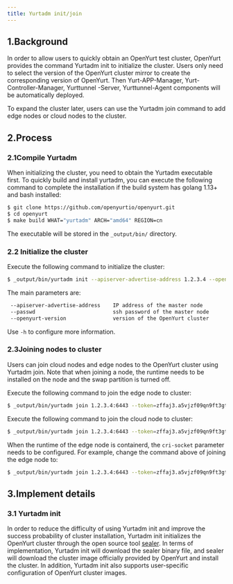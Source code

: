 ```yaml
---
title: Yurtadm init/join
---
```


## 1.Background

In order to allow users to quickly obtain an OpenYurt test cluster, OpenYurt provides the command Yurtadm init to initialize the cluster. Users only need to select the version of the OpenYurt cluster mirror to create the corresponding version of OpenYurt. Then Yurt-APP-Manager, Yurt-Controller-Manager, Yurttunnel -Server, Yurttunnel-Agent components will be automatically deployed.

To expand the cluster later, users can use the Yurtadm join command to add edge nodes or cloud nodes to the cluster.

## 2.Process

### 2.1Compile Yurtadm
When initializing the cluster, you need to obtain the Yurtadm executable first. To quickly build and install yurtadm, you can execute the following command to complete the installation if the build system has golang 1.13+ and bash installed:

```sh
$ git clone https://github.com/openyurtio/openyurt.git
$ cd openyurt
$ make build WHAT="yurtadm" ARCH="amd64" REGION=cn
```

The executable will be stored in the `_output/bin/` directory.

### 2.2 Initialize the cluster

Execute the following command to initialize the cluster:

```sh
$ _output/bin/yurtadm init --apiserver-advertise-address 1.2.3.4 --openyurt-version latest --passwd 1234
```

The main parameters are:

```sh
 --apiserver-advertise-address    IP address of the master node
 --passwd                         ssh password of the master node
 --openyurt-version               version of the OpenYurt cluster
```

Use `-h`  to configure more information.

### 2.3Joining nodes to cluster

Users can join cloud nodes and edge nodes to the OpenYurt cluster using Yurtadm join. Note that when joining a node, the runtime needs to be installed on the node and the swap partition is turned off.

Execute the following command to join the edge node to cluster:

```sh
$ _output/bin/yurtadm join 1.2.3.4:6443 --token=zffaj3.a5vjzf09qn9ft3gt --node-type=edge --discovery-token-unsafe-skip-ca-verification --v=5
```

Execute the following command to join the cloud node to cluster:

```sh
$ _output/bin/yurtadm join 1.2.3.4:6443 --token=zffaj3.a5vjzf09qn9ft3gt --node-type=cloud --discovery-token-unsafe-skip-ca-verification --v=5
```

When the runtime of the edge node is containerd, the `cri-socket` parameter needs to be configured. For example, change the command above of joining the edge node to:
```sh
$ _output/bin/yurtadm join 1.2.3.4:6443 --token=zffaj3.a5vjzf09qn9ft3gt --node-type=edge --discovery-token-unsafe-skip-ca-verification --cri-socket=/run/containerd/containerd.sock --v=5
```


## 3.Implement details
### 3.1 Yurtadm init
In order to reduce the difficulty of using Yurtadm init and improve the success probability of cluster installation, Yurtadm init initializes the OpenYurt cluster through the open source tool [sealer](https://github.com/alibaba/sealer). In terms of implementation, Yurtadm init will download the sealer binary file, and sealer will download the cluster image officially provided by OpenYurt and install the cluster. In addition, Yurtadm init also supports user-specific configuration of OpenYurt cluster images.
